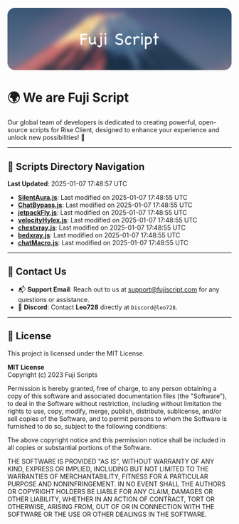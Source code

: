 ![Banner](.github/b.webp)

# 🌍 **We are Fuji Script**

Our global team of developers is dedicated to creating powerful, open-source scripts for Rise Client, designed to enhance your experience and unlock new possibilities! 🌟

---
<!-- SCRIPTS_NAVIGATION_START -->
## 📂 **Scripts Directory Navigation**

**Last Updated**: 2025-01-07 17:48:57 UTC

- **[SilentAura.js](scripts/SilentAura.js)**: Last modified on 2025-01-07 17:48:55 UTC
- **[ChatBypass.js](scripts/ChatBypass.js)**: Last modified on 2025-01-07 17:48:55 UTC
- **[jetpackFly.js](scripts/jetpackFly.js)**: Last modified on 2025-01-07 17:48:55 UTC
- **[velocityHylex.js](scripts/velocityHylex.js)**: Last modified on 2025-01-07 17:48:55 UTC
- **[chestxray.js](scripts/chestxray.js)**: Last modified on 2025-01-07 17:48:55 UTC
- **[bedxray.js](scripts/bedxray.js)**: Last modified on 2025-01-07 17:48:55 UTC
- **[chatMacro.js](scripts/chatMacro.js)**: Last modified on 2025-01-07 17:48:55 UTC

<!-- SCRIPTS_NAVIGATION_END -->

---

## 💬 **Contact Us**  
- 📬 **Support Email**: Reach out to us at [support@fujiscript.com](mailto:support@fujiscript.com) for any questions or assistance.  
- 💬 **Discord**: Contact **Leo728** directly at `Discord@leo728`.

---

## 📜 **License**

This project is licensed under the MIT License.  

**MIT License**  
Copyright (c) 2023 Fuji Scripts  

Permission is hereby granted, free of charge, to any person obtaining a copy of this software and associated documentation files (the "Software"), to deal in the Software without restriction, including without limitation the rights to use, copy, modify, merge, publish, distribute, sublicense, and/or sell copies of the Software, and to permit persons to whom the Software is furnished to do so, subject to the following conditions:  

The above copyright notice and this permission notice shall be included in all copies or substantial portions of the Software.  

THE SOFTWARE IS PROVIDED "AS IS", WITHOUT WARRANTY OF ANY KIND, EXPRESS OR IMPLIED, INCLUDING BUT NOT LIMITED TO THE WARRANTIES OF MERCHANTABILITY, FITNESS FOR A PARTICULAR PURPOSE AND NONINFRINGEMENT. IN NO EVENT SHALL THE AUTHORS OR COPYRIGHT HOLDERS BE LIABLE FOR ANY CLAIM, DAMAGES OR OTHER LIABILITY, WHETHER IN AN ACTION OF CONTRACT, TORT OR OTHERWISE, ARISING FROM, OUT OF OR IN CONNECTION WITH THE SOFTWARE OR THE USE OR OTHER DEALINGS IN THE SOFTWARE.  
